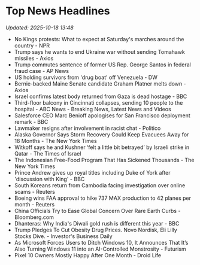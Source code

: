 # Top News Headlines

_Updated: 2025-10-18 13:48_

- No Kings protests: What to expect at Saturday's marches around the country - NPR
- Trump says he wants to end Ukraine war without sending Tomahawk missiles - Axios
- Trump commutes sentence of former US Rep. George Santos in federal fraud case - AP News
- US holding survivors from 'drug boat' off Venezuela - DW
- Bernie-backed Maine Senate candidate Graham Platner melts down - Axios
- Israel confirms latest body returned from Gaza is dead hostage - BBC
- Third-floor balcony in Cincinnati collapses, sending 10 people to the hospital - ABC News - Breaking News, Latest News and Videos
- Salesforce CEO Marc Benioff apologises for San Francisco deployment remark - BBC
- Lawmaker resigns after involvement in racist chat - Politico
- Alaska Governor Says Storm Recovery Could Keep Evacuees Away for 18 Months - The New York Times
- Witkoff says he and Kushner ‘felt a little bit betrayed’ by Israeli strike in Qatar - The Times of Israel
- The Indonesian Free-Food Program That Has Sickened Thousands - The New York Times
- Prince Andrew gives up royal titles including Duke of York after 'discussion with King' - BBC
- South Koreans return from Cambodia facing investigation over online scams - Reuters
- Boeing wins FAA approval to hike 737 MAX production to 42 planes per month - Reuters
- China Officials Try to Ease Global Concern Over Rare Earth Curbs - Bloomberg.com
- Dhanteras: Why India's Diwali gold rush is different this year - BBC
- Trump Pledges To Cut Obesity Drug Prices. Novo Nordisk, Eli Lilly Stocks Dive. - Investor's Business Daily
- As Microsoft Forces Users to Ditch Windows 10, It Announces That It’s Also Turning Windows 11 into an AI-Controlled Monstrosity - Futurism
- Pixel 10 Owners Mostly Happy After One Month - Droid Life